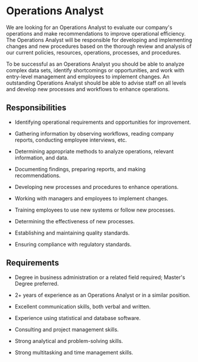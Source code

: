 # Operations Analyst

We are looking for an Operations Analyst to evaluate our company's operations and make recommendations to improve operational efficiency. The Operations Analyst will be responsible for developing and implementing changes and new procedures based on the thorough review and analysis of our current policies, resources, operations, processes, and procedures.

To be successful as an Operations Analyst you should be able to analyze complex data sets, identify shortcomings or opportunities, and work with entry-level management and employees to implement changes. An outstanding Operations Analyst should be able to advise staff on all levels and develop new processes and workflows to enhance operations.

## Responsibilities

* Identifying operational requirements and opportunities for improvement.

* Gathering information by observing workflows, reading company reports, conducting employee interviews, etc.

* Determining appropriate methods to analyze operations, relevant information, and data.

* Documenting findings, preparing reports, and making recommendations.

* Developing new processes and procedures to enhance operations.

* Working with managers and employees to implement changes.

* Training employees to use new systems or follow new processes.

* Determining the effectiveness of new processes.

* Establishing and maintaining quality standards.

* Ensuring compliance with regulatory standards.

## Requirements

* Degree in business administration or a related field required; Master's Degree preferred.

* 2+ years of experience as an Operations Analyst or in a similar position.

* Excellent communication skills, both verbal and written.

* Experience using statistical and database software.

* Consulting and project management skills.

* Strong analytical and problem-solving skills.

* Strong multitasking and time management skills.

